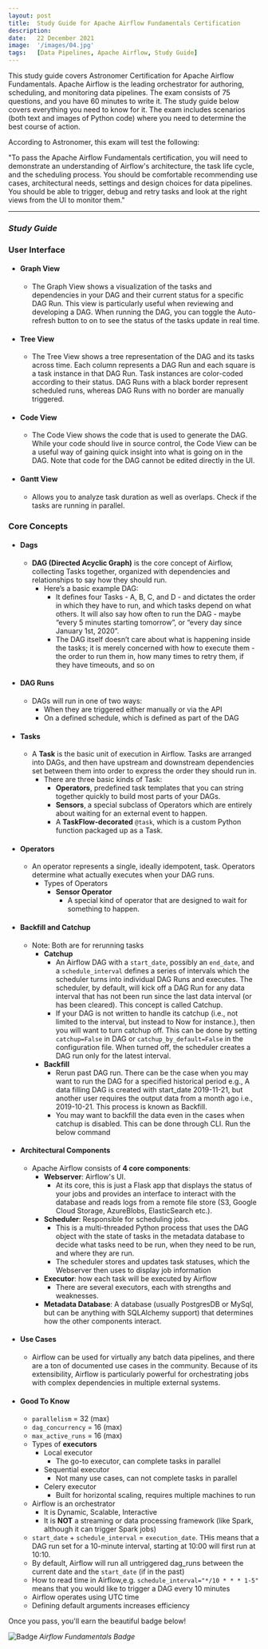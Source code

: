 ```yaml
---
layout: post
title:  Study Guide for Apache Airflow Fundamentals Certification
description:
date:   22 December 2021
image:  '/images/04.jpg'
tags:   [Data Pipelines, Apache Airflow, Study Guide]
---
```


This study guide covers Astronomer Certification for Apache Airflow Fundamentals. Apache Airflow is the leading orchestrator for authoring, scheduling, and monitoring data pipelines. The exam consists of 75 questions, and you have 60 minutes to write it. The study guide below covers everything you need to know for it. The exam includes scenarios (both text and images of Python code) where you need to determine the best course of action. 

According to Astronomer, this exam will test the following:

"To pass the Apache Airflow Fundamentals certification, you will need to demonstrate an understanding of Airflow's architecture, the task life cycle, and the scheduling process. You should be comfortable recommending use cases, architectural needs, settings and design choices for data pipelines. You should be able to trigger, debug and retry tasks and look at the right views from the UI to monitor them."

---

### _Study Guide_

### User Interface

* #### Graph View
  * The Graph View shows a visualization of the tasks and dependencies in your DAG and their current status for a specific DAG Run. This view is particularly useful when reviewing and developing a DAG. When running the DAG, you can toggle the Auto-refresh button to on to see the status of the tasks update in real time.

* #### Tree View
  * The Tree View shows a tree representation of the DAG and its tasks across time. Each column represents a DAG Run and each square is a task instance in that DAG Run. Task instances are color-coded according to their status. DAG Runs with a black border represent scheduled runs, whereas DAG Runs with no border are manually triggered.

* #### Code View
  * The Code View shows the code that is used to generate the DAG. While your code should live in source control, the Code View can be a useful way of gaining quick insight into what is going on in the DAG. Note that code for the DAG cannot be edited directly in the UI.

* #### Gantt View
  * Allows you to analyze task duration as well as overlaps. Check if the tasks are running in parallel. 

### Core Concepts
* #### Dags
  * **DAG (Directed Acyclic Graph)** is the core concept of Airflow, collecting Tasks together, organized with dependencies and relationships to say how they should run.
    * Here’s a basic example DAG:
      * It defines four Tasks - A, B, C, and D - and dictates the order in which they have to run, and which tasks depend on what others. It will also say how often to run the DAG - maybe “every 5 minutes starting tomorrow”, or “every day since January 1st, 2020”. 
      * The DAG itself doesn’t care about what is happening inside the tasks; it is merely concerned with how to execute them - the order to run them in, how many times to retry them, if they have timeouts, and so on
* #### DAG Runs
  * DAGs will run in one of two ways:
    * When they are triggered either manually or via the API 
    * On a defined schedule, which is defined as part of the DAG
* #### Tasks
  * A **Task** is the basic unit of execution in Airflow. Tasks are arranged into DAGs, and then have upstream and downstream dependencies set between them into order to express the order they should run in. 
    * There are three basic kinds of Task:
      * **Operators**, predefined task templates that you can string together quickly to build most parts of your DAGs. 
      * **Sensors**, a special subclass of Operators which are entirely about waiting for an external event to happen. 
      * A **TaskFlow-decorated** `@task`, which is a custom Python function packaged up as a Task.
* #### Operators
  * An operator represents a single, ideally idempotent, task. Operators determine what actually executes when your DAG runs. 
    * Types of Operators
      * **Sensor Operator**
        * A special kind of operator that are designed to wait for something to happen.
        
* #### Backfill and Catchup
  * Note: Both are for rerunning tasks 
    * **Catchup**
      * An Airflow DAG with a `start_date`, possibly an `end_date`, and a `schedule_interval` defines a series of intervals which the scheduler turns into individual DAG Runs and executes. The scheduler, by default, will kick off a DAG Run for any data interval that has not been run since the last data interval (or has been cleared). This concept is called Catchup. 
      * If your DAG is not written to handle its catchup (i.e., not limited to the interval, but instead to Now for instance.), then you will want to turn catchup off. This can be done by setting `catchup=False` in DAG or `catchup_by_default=False` in the configuration file. When turned off, the scheduler creates a DAG run only for the latest interval. 
    * **Backfill**
      * Rerun past DAG run. There can be the case when you may want to run the DAG for a specified historical period e.g., A data filling DAG is created with start_date 2019-11-21, but another user requires the output data from a month ago i.e., 2019-10-21. This process is known as Backfill. 
      * You may want to backfill the data even in the cases when catchup is disabled. This can be done through CLI. Run the below command
* #### Architectural Components
  * Apache Airflow consists of **4 core components**:
    * **Webserver**: Airflow's UI. 
      * At its core, this is just a Flask app that displays the status of your jobs and provides an interface to interact with the database and reads logs from a remote file store (S3, Google Cloud Storage, AzureBlobs, ElasticSearch etc.). 
    * **Scheduler**: Responsible for scheduling jobs. 
      * This is a multi-threaded Python process that uses the DAG object with the state of tasks in the metadata database to decide what tasks need to be run, when they need to be run, and where they are run.
      * The scheduler stores and updates task statuses, which the Webserver then uses to display job information
    * **Executor**: how each task will be executed by Airflow 
      * There are several executors, each with strengths and weaknesses. 
    * **Metadata Database**: A database (usually PostgresDB or MySql, but can be anything with SQLAlchemy support) that determines how the other components interact.

* #### Use Cases
  * Airflow can be used for virtually any batch data pipelines, and there are a ton of documented use cases in the community. Because of its extensibility, Airflow is particularly powerful for orchestrating jobs with complex dependencies in multiple external systems.
* #### Good To Know
  * `parallelism` = 32 (max)
  * `dag_concurrency` = 16 (max)
  * `max_active_runs` = 16 (max)
  * Types of **executors** 
    * Local executor 
      * The go-to executor, can complete tasks in parallel
    * Sequential executor
      * Not many use cases, can not complete tasks in parallel
    * Celery executor
      * Built for horizontal scaling, requires multiple machines to run 
  * Airflow is an orchestrator 
    * It is Dynamic, Scalable, Interactive 
    * It is **NOT** a streaming or data processing framework (like Spark, although it can trigger Spark jobs)
  * `start_date` + `schedule_interval` = `execution_date`. THis means that a DAG run set for a 10-minute interval, starting at 10:00 will first run at 10:10. 
  * By default, Airflow will run all untriggered dag_runs between the current date and the `start_date` (if in the past)
  * How to read time in Airflow,e.g. `schedule_interval="*/10 * * * 1-5"` means that you would like to trigger a DAG every 10 minutes
  * Airflow operates using UTC time
  * Defining default arguments increases efficiency 

Once you pass, you'll earn the beautiful badge below! 

![Badge]({{site.baseurl}}/images/airflow_fundamentals_cert_badge.jpg)
*Airflow Fundamentals Badge*